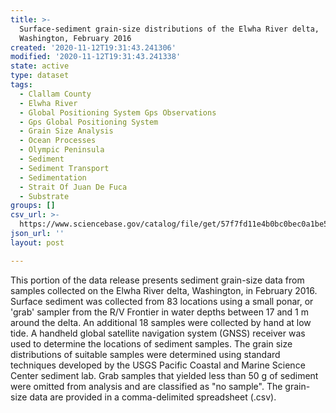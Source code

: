 ```yaml
---
title: >-
  Surface-sediment grain-size distributions of the Elwha River delta,
  Washington, February 2016
created: '2020-11-12T19:31:43.241306'
modified: '2020-11-12T19:31:43.241338'
state: active
type: dataset
tags:
  - Clallam County
  - Elwha River
  - Global Positioning System Gps Observations
  - Gps Global Positioning System
  - Grain Size Analysis
  - Ocean Processes
  - Olympic Peninsula
  - Sediment
  - Sediment Transport
  - Sedimentation
  - Strait Of Juan De Fuca
  - Substrate
groups: []
csv_url: >-
  https://www.sciencebase.gov/catalog/file/get/57f7fd11e4b0bc0bec0a1be5/?name=ew16_feb_grainsize.csv
json_url: ''
layout: post

---
```

This portion of the data release presents sediment grain-size data from samples collected on the Elwha River delta, Washington, in February 2016. Surface sediment was collected from 83 locations using a small ponar, or 'grab' sampler from the R/V Frontier in water depths between 17 and 1 m around the delta. An additional 18 samples were collected by hand at low tide. A handheld global satellite navigation system (GNSS) receiver was used to determine the locations of sediment samples. The grain size distributions of suitable samples were determined using standard techniques developed by the USGS Pacific Coastal and Marine Science Center sediment lab. Grab samples that yielded less than 50 g of sediment were omitted from analysis and are classified as "no sample". The grain-size data are provided in a comma-delimited spreadsheet (.csv).
